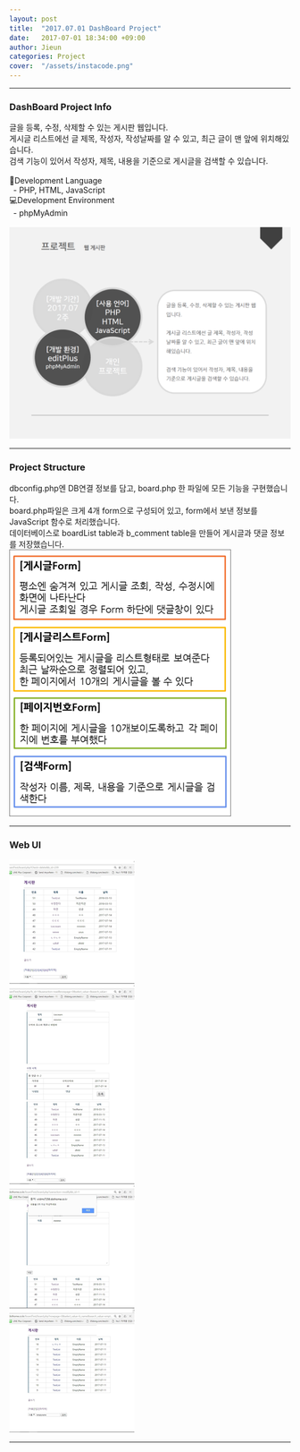 ```yaml
---
layout: post
title:  "2017.07.01 DashBoard Project"
date:   2017-07-01 18:34:00 +09:00
author: Jieun
categories: Project
cover:  "/assets/instacode.png"
---
```


<hr>

### DashBoard Project Info
글을 등록, 수정, 삭제할 수 있는 게시판 웹입니다.<br/>
게시글 리스트에선 글 제목, 작성자, 작성날짜를 알 수 있고, 최근 글이 맨 앞에 위치해있습니다.<br/>
검색 기능이 있어서 작성자, 제목, 내용을 기준으로 게시글을 검색할 수 있습니다.<br/>
<br/>
📝Development Language<br/>
&ensp;- PHP, HTML, JavaScript<br/>
💻Development Environment<br/>
&ensp;- phpMyAdmin<br/>
<br/>
<img src="/assets/2017_DashBoard/DashBoard_Info.png" title="DashBoard Info">

<hr>

### Project Structure
dbconfig.php엔 DB연결 정보를 담고, board.php 한 파일에 모든 기능을 구현했습니다.<br/>
board.php파일은 크게 4개 form으로 구성되어 있고, form에서 보낸 정보를 JavaScript 함수로 처리했습니다.<br/>
데이터베이스로 boardList table과 b_comment table을 만들어 게시글과 댓글 정보를 저장했습니다.<br/>
<img src="/assets/2017_DashBoard/DashBoard_structure.png" title="DashBoard Structure">

<hr>

### Web UI
<img src="/assets/2017_DashBoard/DashBoard_Screenshot.jpg" title="DashBoard Screenshot">

<hr>
